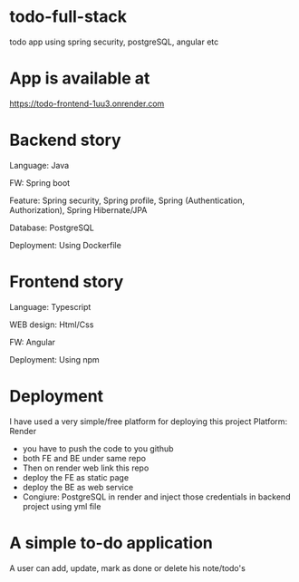 # todo-full-stack
todo app using spring security, postgreSQL, angular etc

# App is available at
https://todo-frontend-1uu3.onrender.com

# Backend story
Language: Java

FW: Spring boot

Feature: Spring security, Spring profile, Spring (Authentication, Authorization), Spring Hibernate/JPA

Database: PostgreSQL

Deployment: Using Dockerfile

# Frontend story
Language: Typescript

WEB design: Html/Css

FW: Angular

Deployment: Using npm

# Deployment
I have used a very simple/free platform for deploying this project
Platform: Render 
- you have to push the code to you github
- both FE and BE under same repo
- Then on render web link this repo
- deploy the FE as static page
- deploy the BE as web service 
- Congiure: PostgreSQL in render and inject those credentials in backend project
  using yml file 

# A simple to-do application 

A user can add, update, mark as done or delete his note/todo's
